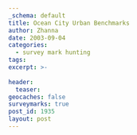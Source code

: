 ```yaml
---
_schema: default
title: Ocean City Urban Benchmarks
author: Zhanna
date: 2003-09-04
categories:
  - survey mark hunting
tags:
excerpt: >- 
  
header:
  teaser:
geocaches: false
surveymarks: true
post_id: 1935
layout: post  
---
```

